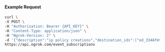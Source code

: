 <!-- Code generated for API Clients. DO NOT EDIT. -->

#### Example Request

```bash
curl \
-X POST \
-H "Authorization: Bearer {API_KEY}" \
-H "Content-Type: application/json" \
-H "Ngrok-Version: 2" \
-d '{"description":"ip policy creations","destination_ids":["ed_334AfmtdsaLXbfxbgPfM4nW7iyY"],"metadata":"{\"environment\": \"staging\"}","sources":[{"type":"ip_policy_created.v0"}]}' \
https://api.ngrok.com/event_subscriptions
```
